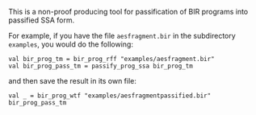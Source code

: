This is a non-proof producing tool for passification of BIR programs into passified SSA form.

For example, if you have the file `aesfragment.bir` in the subdirectory `examples`, you would do the following:

```
val bir_prog_tm = bir_prog_rff "examples/aesfragment.bir"
val bir_prog_pass_tm = passify_prog_ssa bir_prog_tm
```

and then save the result in its own file:

```
val _ = bir_prog_wtf "examples/aesfragmentpassified.bir" bir_prog_pass_tm
```
